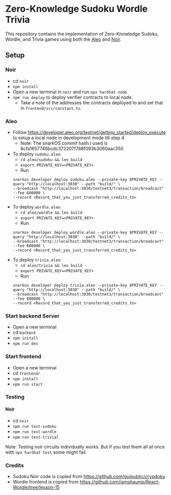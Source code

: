 # Zero-Knowledge Sudoku Wordle Trivia

This repository contains the implementation of Zero-Knowledge Sudoku, Wordle, and Trivia games using both the [Aleo](https://www.aleo.org/) and [Noir](https://noir-lang.org/).

## Setup
### Noir
- cd `noir`
- `npm install`
- Open a new terminal in `noir` and run `npx hardhat node`
- `npm run deploy` to deploy verifier contracts to local node. 
  - Take a note of the addresses the contracts deployed to and set that in `frontend/src/constant.ts`.

### Aleo
- Follow https://developer.aleo.org/testnet/getting_started/deploy_execute to setup a local node in development mode till step 4
  - Note: The snarkOS commit hash I used is 8cfa1657746bcdc372207f788f093b3060aac350
- To deploy `sudoku.aleo`:
    - `cd aleo/sudoku && leo build`
    - `export PRIVATE_KEY=<PRIVATE_KEY>`
    - Run
    ```
    snarkos developer deploy sudoku.aleo --private-key $PRIVATE_KEY --query "http://localhost:3030" --path "build/" \
    --broadcast "http://localhost:3030/testnet3/transaction/broadcast" --fee 600000 \
    --record <Record_that_you_just_transferred_credits_to>
    ```
- To deploy `wordle.aleo`:
    - `cd aleo/wordle && leo build`
    - `export PRIVATE_KEY=<PRIVATE_KEY>`
    - Run
    ```
    snarkos developer deploy wordle.aleo --private-key $PRIVATE_KEY --query "http://localhost:3030" --path "build/" \
    --broadcast "http://localhost:3030/testnet3/transaction/broadcast" --fee 600000 \
    --record <Record_that_you_just_transferred_credits_to>
    ```
- To deploy `trivia.aleo`:
    - `cd aleo/trivia && leo build`
    - `export PRIVATE_KEY=<PRIVATE_KEY>`
    - Run
    ```
    snarkos developer deploy trivia.aleo --private-key $PRIVATE_KEY --query "http://localhost:3030" --path "build/" \
    --broadcast "http://localhost:3030/testnet3/transaction/broadcast" --fee 600000 \
    --record <Record_that_you_just_transferred_credits_to>
    ```

### Start backend Server
- Open a new terminal 
- cd `backend`
- `npm install`
- `npm run dev`

### Start frontend
- Open a new terminal 
- cd `frontend/`
- `npm install`
- `npm run start`

### Testing
#### Noir 
- cd `noir`
- `npm run test-sudoku`
- `npm run test-wordle`
- `npm run test-trivial`

Note: Testing noir circuits individually works. But if you test them all at once with `npx hardhat test` some might fail. 


### Credits 
- Sudoku Noir code is copied from https://github.com/guipublic/crypdoku
- Wordle frontend is copied from https://github.com/iamshaunjp/React-Wordle/tree/lesson-15